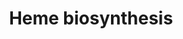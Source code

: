 ---
annotations:
- id: PW:0000218
  parent: regulatory pathway
  type: Pathway Ontology
  value: heme biosynthetic pathway
authors:
- MaintBot
- Mills42
- Jmelius
- Mkutmon
- Eweitz
- Egonw
- Khanspers
citedin: ''
communities: []
description: 'The enzymatic process that produces heme is porphyrin synthesis. The
  process is highly conserved across biology. In humans, this pathway serves almost
  exclusively to form heme.  Heme biosynthesis starts with the synthesis of D-Aminolevulinic
  acid (dALA or δALA) from the amino acid glycine and succinyl-CoA, which is produced
  in the TCA cycle (Krebs cycle). This reaction is catalyzed by ALA synthase, which
  is a rate-limiting enzyme that is regulated by intracellular glucose and heme levels.  The
  major organs for heme synthesis are the liver and the bone marrow.  Source: Adapted
  from [Wikipedia](https://en.wikipedia.org/wiki/Heme).'
last-edited: 2025-10-29
ndex: null
organisms:
- Pan troglodytes
redirect_from:
- /index.php/Pathway:WP848
- /instance/WP848
- /instance/WP848_r140787
revision: r140787
schema-jsonld:
- '@context': https://schema.org/
  '@id': https://wikipathways.github.io/pathways/WP848.html
  '@type': Dataset
  creator:
    '@type': Organization
    name: WikiPathways
  description: 'The enzymatic process that produces heme is porphyrin synthesis. The
    process is highly conserved across biology. In humans, this pathway serves almost
    exclusively to form heme.  Heme biosynthesis starts with the synthesis of D-Aminolevulinic
    acid (dALA or δALA) from the amino acid glycine and succinyl-CoA, which is produced
    in the TCA cycle (Krebs cycle). This reaction is catalyzed by ALA synthase, which
    is a rate-limiting enzyme that is regulated by intracellular glucose and heme
    levels.  The major organs for heme synthesis are the liver and the bone marrow.  Source:
    Adapted from [Wikipedia](https://en.wikipedia.org/wiki/Heme).'
  keywords:
  - ALAD
  - ALAS1
  - ALAS2
  - CO₂
  - CPOX
  - CoA
  - FECH
  - HMBS
  - H₂O
  - H₂O₂
  - NH₃
  - O₂
  - PPOX
  - Porphobilinogen
  - UROD
  - UROS
  license: CC0
  name: Heme biosynthesis
seo: CreativeWork
title: Heme biosynthesis
wpid: WP848
---